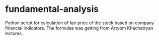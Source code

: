 # fundamental-analysis
Python script for calculation of fair price of the stock based on company financial indicators. The formulae was getting from Artyom Khachatryan lectures.
